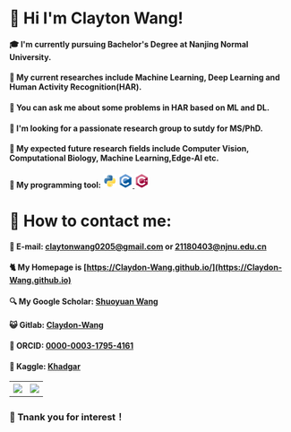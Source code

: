 # 👋 Hi I'm Clayton Wang!
#### 🎓 I'm currently pursuing Bachelor's Degree at Nanjing Normal University.
#### 🌱 My current researches include Machine Learning, Deep Learning and Human Activity Recognition(HAR).
#### 💬 You can ask me about some problems in HAR based on ML and DL.
#### 🙌 I'm looking for a passionate research group to sutdy for MS/PhD.
#### 🌌 My expected future research fields include <strong>Computer Vision</strong>, <strong>Computational Biology</strong>, <strong>Machine Learning</strong>,Edge-AI etc.
#### 🚀 My programming tool: <a href="https://www.python.org" target="_blank"> <img src="https://raw.githubusercontent.com/devicons/devicon/master/icons/python/python-original.svg" alt="python" width="25" height="25"/></a> <a href="https://www.cprogramming.com/" target="_blank"> <img src="https://raw.githubusercontent.com/devicons/devicon/master/icons/c/c-original.svg" alt="c" width="25" height="25"/> </a> <a href="https://www.w3schools.com/cpp/" target="_blank"> <img src="https://raw.githubusercontent.com/devicons/devicon/master/icons/cplusplus/cplusplus-original.svg" alt="cplusplus" width="25" height="25"/></a>
# 🎡 How to contact me: 
#### 📧 E-mail: claytonwang0205@gmail.com or 21180403@njnu.edu.cn
#### 🐈 My Homepage is [https://Claydon-Wang.github.io/](https://Claydon-Wang.github.io)
#### 🔍 My Google Scholar: [Shuoyuan Wang](https://scholar.google.com/citations?hl=zh-CN&user=SfMkEYgAAAAJ)
#### 😺 Gitlab: [Claydon-Wang](https://gitlab.com/Clayden-Wang)
#### 🍈 ORCID: [0000-0003-1795-4161](https://orcid.org/0000-0003-1795-4161)
#### 👻 Kaggle: [Khadgar](https://www.kaggle.com/claydonwang)


<table>
  <tr>
    <th><img src="https://github-readme-stats.vercel.app/api?username=Claydon-Wang&show_icons=true&count_private=true&hide=prs&theme=dark"/></th>
    <th><img src="https://github-readme-stats.vercel.app/api/top-langs/?username=Claydon-Wang&layout=compact&hide_border=true&langs_count=10&theme=dark"/></th>
  </tr>
  <tr>
   
  </tr>
</table>

### 🍉 Tnank you for interest！


<!-- 
**Claydon-Wang/Clayden-Wang** is a ✨ _special_ ✨ repository because its `README.md` (this file) appears on your GitHub profile.

Here are some ideas to get you started:

- 🔭 I’m currently working on ...
- 🌱 I’m currently learning ...
- 👯 I’m looking to collaborate on ...
- 🤔 I’m looking for help with ...
- 💬 Ask me about ...
- 📫 How to reach me: ...
- 😄 Pronouns: ...
- ⚡ Fun fact: ...

 -->

